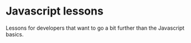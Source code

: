 # Javascript lessons

Lessons for developers that want to go a bit further than the Javascript basics.
